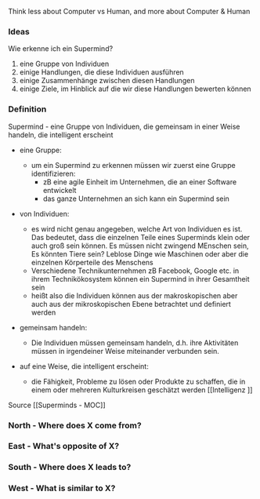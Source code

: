 Think less about Computer vs Human, and more about Computer & Human

### Ideas

Wie erkenne ich ein Supermind?
1.  eine Gruppe von Individuen
2.  einige Handlungen, die diese Individuen ausführen
3.  einige Zusammenhänge zwischen diesen Handlungen
4.  einige Ziele, im Hinblick auf die wir diese Handlungen bewerten können


### Definition 
Supermind - eine Gruppe von Individuen, die gemeinsam in einer Weise handeln, die intelligent erscheint

*  eine Gruppe: 
	* um ein Supermind zu erkennen müssen wir zuerst eine Gruppe identifizieren: 
		-   zB eine agile Einheit im Unternehmen, die an einer Software entwickelt
		-   das ganze Unternehmen an sich kann ein Supermind sein

*  von Individuen: 
	* es wird nicht genau angegeben, welche Art von Individuen es ist. Das bedeutet, dass die einzelnen Teile eines Superminds klein oder auch groß sein können. Es müssen nicht zwingend MEnschen sein, Es könnten Tiere sein? Leblose Dinge wie Maschinen oder aber die einzelnen Körperteile des Menschens
	-   Verschiedene Technikunternehmen zB Facebook, Google etc. in ihrem Technikökosystem können ein Supermind in ihrer Gesamtheit sein
	* heißt also die Individuen können aus der makroskopischen aber auch aus der mikroskopischen Ebene betrachtet und definiert werden

* gemeinsam handeln: 
	* Die Individuen müssen gemeinsam handeln, d.h. ihre Aktivitäten müssen in irgendeiner Weise miteinander verbunden sein.

* auf eine Weise, die intelligent erscheint: 
	* die Fähigkeit, Probleme zu lösen oder Produkte zu schaffen, die in einem oder mehreren Kulturkreisen geschätzt werden [[Intelligenz ]]


Source [[Superminds - MOC]]


### North - Where does X come from?

### East - What's opposite of X?

### South - Where does X leads to?

### West - What is similar to X?
